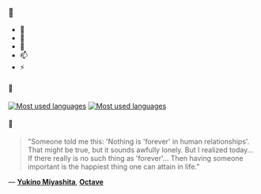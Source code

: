 ### 👋

- 🔭
- 🌱
- 💬
- 📫
- ⚡

#### 🧏

[![Most used languages](https://github-readme-stats-aynah.vercel.app/api/top-langs/?username=aynh&theme=solarized-dark&langs_count=6&layout=compact&hide_title=true)](https://github.com/anuraghazra/github-readme-stats#gh-dark-mode-only)
[![Most used languages](https://github-readme-stats-aynah.vercel.app/api/top-langs/?username=aynh&theme=solarized-light&langs_count=6&layout=compact&hide_title=true)](https://github.com/anuraghazra/github-readme-stats#gh-light-mode-only)

#### 💬

> "Someone told me this: 'Nothing is 'forever' in human relationships'. That might be true, but it sounds awfully lonely. But I realized today... If there really is no such thing as 'forever'... Then having someone important is the happiest thing one can attain in life."

&mdash; [**Yukino Miyashita**](https://myanimelist.net/character.php?q=Yukino%20Miyashita&cat=character), [**Octave**](https://myanimelist.net/search/all?q=Octave&cat=all)
